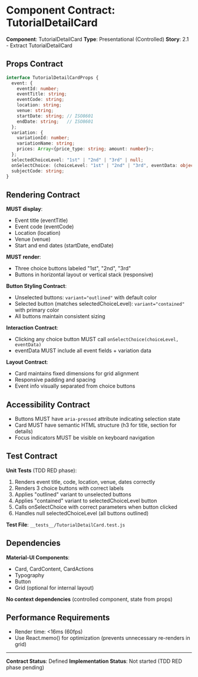 # Component Contract: TutorialDetailCard

**Component**: TutorialDetailCard
**Type**: Presentational (Controlled)
**Story**: 2.1 - Extract TutorialDetailCard

## Props Contract

```typescript
interface TutorialDetailCardProps {
  event: {
    eventId: number;
    eventTitle: string;
    eventCode: string;
    location: string;
    venue: string;
    startDate: string; // ISO8601
    endDate: string;   // ISO8601
  };
  variation: {
    variationId: number;
    variationName: string;
    prices: Array<{price_type: string; amount: number}>;
  };
  selectedChoiceLevel: "1st" | "2nd" | "3rd" | null;
  onSelectChoice: (choiceLevel: "1st" | "2nd" | "3rd", eventData: object) => void;
  subjectCode: string;
}
```

## Rendering Contract

**MUST display**:
- Event title (eventTitle)
- Event code (eventCode)
- Location (location)
- Venue (venue)
- Start and end dates (startDate, endDate)

**MUST render**:
- Three choice buttons labeled "1st", "2nd", "3rd"
- Buttons in horizontal layout or vertical stack (responsive)

**Button Styling Contract**:
- Unselected buttons: `variant="outlined"` with default color
- Selected button (matches selectedChoiceLevel): `variant="contained"` with primary color
- All buttons maintain consistent sizing

**Interaction Contract**:
- Clicking any choice button MUST call `onSelectChoice(choiceLevel, eventData)`
- eventData MUST include all event fields + variation data

**Layout Contract**:
- Card maintains fixed dimensions for grid alignment
- Responsive padding and spacing
- Event info visually separated from choice buttons

## Accessibility Contract

- Buttons MUST have `aria-pressed` attribute indicating selection state
- Card MUST have semantic HTML structure (h3 for title, section for details)
- Focus indicators MUST be visible on keyboard navigation

## Test Contract

**Unit Tests** (TDD RED phase):
1. Renders event title, code, location, venue, dates correctly
2. Renders 3 choice buttons with correct labels
3. Applies "outlined" variant to unselected buttons
4. Applies "contained" variant to selectedChoiceLevel button
5. Calls onSelectChoice with correct parameters when button clicked
6. Handles null selectedChoiceLevel (all buttons outlined)

**Test File**: `__tests__/TutorialDetailCard.test.js`

## Dependencies

**Material-UI Components**:
- Card, CardContent, CardActions
- Typography
- Button
- Grid (optional for internal layout)

**No context dependencies** (controlled component, state from props)

## Performance Requirements

- Render time: <16ms (60fps)
- Use React.memo() for optimization (prevents unnecessary re-renders in grid)

---

**Contract Status**: Defined
**Implementation Status**: Not started (TDD RED phase pending)
